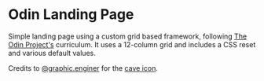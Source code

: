 # Odin Landing Page

Simple landing page using a custom grid based framework, following [The Odin Project's](https://www.theodinproject.com) curriculum. It uses a 12-column grid and includes a CSS reset and various default values.

Credits to [@graphic.enginer](https://thenounproject.com/graphic.enginer) for the [cave icon](https://thenounproject.com/term/cave/1282444/).

